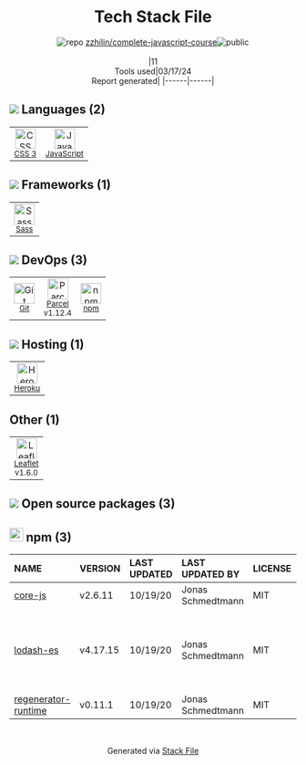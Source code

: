 <!--
&lt;--- Readme.md Snippet without images Start ---&gt;
## Tech Stack
zzhilin/complete-javascript-course is built on the following main stack:

- [JavaScript](https://developer.mozilla.org/en-US/docs/Web/JavaScript) – Languages
- [Sass](http://sass-lang.com/) – CSS Pre-processors / Extensions
- [Parcel](https://parceljs.org/) – JS Build Tools / JS Task Runners
- [Heroku](https://www.heroku.com) – Platform as a Service
- [Leaflet](http://leafletjs.com/) – Mapping APIs

Full tech stack [here](/techstack.md)

&lt;--- Readme.md Snippet without images End ---&gt;

&lt;--- Readme.md Snippet with images Start ---&gt;
## Tech Stack
zzhilin/complete-javascript-course is built on the following main stack:

- <img width='25' height='25' src='https://img.stackshare.io/service/1209/javascript.jpeg' alt='JavaScript'/> [JavaScript](https://developer.mozilla.org/en-US/docs/Web/JavaScript) – Languages
- <img width='25' height='25' src='https://img.stackshare.io/service/1171/jCR2zNJV.png' alt='Sass'/> [Sass](http://sass-lang.com/) – CSS Pre-processors / Extensions
- <img width='25' height='25' src='https://img.stackshare.io/service/8054/fC6Wad-S_400x400.jpg' alt='Parcel'/> [Parcel](https://parceljs.org/) – JS Build Tools / JS Task Runners
- <img width='25' height='25' src='https://img.stackshare.io/service/133/3wgIDj3j.png' alt='Heroku'/> [Heroku](https://www.heroku.com) – Platform as a Service
- <img width='25' height='25' src='https://img.stackshare.io/service/2392/leaflet_upic.png' alt='Leaflet'/> [Leaflet](http://leafletjs.com/) – Mapping APIs

Full tech stack [here](/techstack.md)

&lt;--- Readme.md Snippet with images End ---&gt;
-->
<div align="center">

# Tech Stack File
![](https://img.stackshare.io/repo.svg "repo") [zzhilin/complete-javascript-course](https://github.com/zzhilin/complete-javascript-course)![](https://img.stackshare.io/public_badge.svg "public")
<br/><br/>
|11<br/>Tools used|03/17/24 <br/>Report generated|
|------|------|
</div>

## <img src='https://img.stackshare.io/languages.svg'/> Languages (2)
<table><tr>
  <td align='center'>
  <img width='36' height='36' src='https://img.stackshare.io/service/6727/css.png' alt='CSS 3'>
  <br>
  <sub><a href="https://developer.mozilla.org/en-US/docs/Web/CSS/CSS3">CSS 3</a></sub>
  <br>
  <sub></sub>
</td>

<td align='center'>
  <img width='36' height='36' src='https://img.stackshare.io/service/1209/javascript.jpeg' alt='JavaScript'>
  <br>
  <sub><a href="https://developer.mozilla.org/en-US/docs/Web/JavaScript">JavaScript</a></sub>
  <br>
  <sub></sub>
</td>

</tr>
</table>

## <img src='https://img.stackshare.io/frameworks.svg'/> Frameworks (1)
<table><tr>
  <td align='center'>
  <img width='36' height='36' src='https://img.stackshare.io/service/1171/jCR2zNJV.png' alt='Sass'>
  <br>
  <sub><a href="http://sass-lang.com/">Sass</a></sub>
  <br>
  <sub></sub>
</td>

</tr>
</table>

## <img src='https://img.stackshare.io/devops.svg'/> DevOps (3)
<table><tr>
  <td align='center'>
  <img width='36' height='36' src='https://img.stackshare.io/service/1046/git.png' alt='Git'>
  <br>
  <sub><a href="http://git-scm.com/">Git</a></sub>
  <br>
  <sub></sub>
</td>

<td align='center'>
  <img width='36' height='36' src='https://img.stackshare.io/service/8054/fC6Wad-S_400x400.jpg' alt='Parcel'>
  <br>
  <sub><a href="https://parceljs.org/">Parcel</a></sub>
  <br>
  <sub>v1.12.4</sub>
</td>

<td align='center'>
  <img width='36' height='36' src='https://img.stackshare.io/service/1120/lejvzrnlpb308aftn31u.png' alt='npm'>
  <br>
  <sub><a href="https://www.npmjs.com/">npm</a></sub>
  <br>
  <sub></sub>
</td>

</tr>
</table>

## <img src='https://img.stackshare.io/hosting.svg'/> Hosting (1)
<table><tr>
  <td align='center'>
  <img width='36' height='36' src='https://img.stackshare.io/service/133/3wgIDj3j.png' alt='Heroku'>
  <br>
  <sub><a href="https://www.heroku.com">Heroku</a></sub>
  <br>
  <sub></sub>
</td>

</tr>
</table>

## Other (1)
<table><tr>
  <td align='center'>
  <img width='36' height='36' src='https://img.stackshare.io/service/2392/leaflet_upic.png' alt='Leaflet'>
  <br>
  <sub><a href="http://leafletjs.com/">Leaflet</a></sub>
  <br>
  <sub>v1.6.0</sub>
</td>

</tr>
</table>


## <img src='https://img.stackshare.io/group.svg' /> Open source packages (3)</h2>

## <img width='24' height='24' src='https://img.stackshare.io/service/1120/lejvzrnlpb308aftn31u.png'/> npm (3)

|NAME|VERSION|LAST UPDATED|LAST UPDATED BY|LICENSE|VULNERABILITIES|
|:------|:------|:------|:------|:------|:------|
|[core-js](https://www.npmjs.com/core-js)|v2.6.11|10/19/20|Jonas Schmedtmann |MIT|N/A|
|[lodash-es](https://www.npmjs.com/lodash-es)|v4.17.15|10/19/20|Jonas Schmedtmann |MIT|[CVE-2020-8203](https://github.com/advisories/GHSA-p6mc-m468-83gw) (High)<br/>[CVE-2021-23337](https://github.com/advisories/GHSA-35jh-r3h4-6jhm) (High)<br/>[CVE-2020-28500](https://github.com/advisories/GHSA-29mw-wpgm-hmr9) (Moderate)|
|[regenerator-runtime](https://www.npmjs.com/regenerator-runtime)|v0.11.1|10/19/20|Jonas Schmedtmann |MIT|N/A|

<br/>
<div align='center'>

Generated via [Stack File](https://github.com/marketplace/stack-file)
